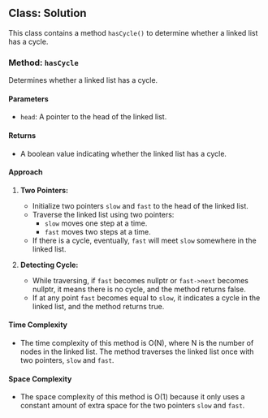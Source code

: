 ## Class: Solution

This class contains a method `hasCycle()` to determine whether a linked list has a cycle.

### Method: `hasCycle`

Determines whether a linked list has a cycle.

#### Parameters

- `head`: A pointer to the head of the linked list.

#### Returns

- A boolean value indicating whether the linked list has a cycle.

#### Approach

1. **Two Pointers:**
   - Initialize two pointers `slow` and `fast` to the head of the linked list.
   - Traverse the linked list using two pointers:
     - `slow` moves one step at a time.
     - `fast` moves two steps at a time.
   - If there is a cycle, eventually, `fast` will meet `slow` somewhere in the linked list.

2. **Detecting Cycle:**
   - While traversing, if `fast` becomes nullptr or `fast->next` becomes nullptr, it means there is no cycle, and the method returns false.
   - If at any point `fast` becomes equal to `slow`, it indicates a cycle in the linked list, and the method returns true.

#### Time Complexity
- The time complexity of this method is O(N), where N is the number of nodes in the linked list. The method traverses the linked list once with two pointers, `slow` and `fast`.

#### Space Complexity
- The space complexity of this method is O(1) because it only uses a constant amount of extra space for the two pointers `slow` and `fast`.
